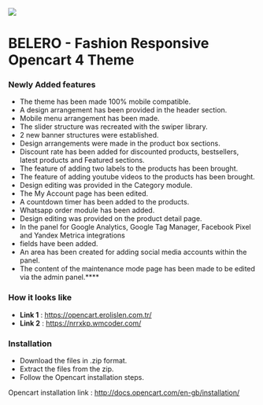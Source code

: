 [![](https://opencart.erolislen.com.tr/image/catalog/github-image-2.png)](https://opencart.erolislen.com.tr)

# BELERO - Fashion Responsive Opencart 4 Theme

### Newly Added features

-  The theme has been made 100% mobile compatible.
- A design arrangement has been provided in the header section.
- Mobile menu arrangement has been made.
- The slider structure was recreated with the swiper library.
- 2 new banner structures were established.
- Design arrangements were made in the product box sections.
- Discount rate has been added for discounted products, bestsellers, latest products and Featured sections.
- The feature of adding two labels to the products has been brought.
- The feature of adding youtube videos to the products has been brought.
- Design editing was provided in the Category module.
- The My Account page has been edited.
- A countdown timer has been added to the products.
- Whatsapp order module has been added.
- Design editing was provided on the product detail page.
- In the panel for Google Analytics, Google Tag Manager, Facebook Pixel and Yandex Metrica integrations
- fields have been added.
- An area has been created for adding social media accounts within the panel.
- The content of the maintenance mode page has been made to be edited via the admin panel.****

### How it looks like

- **Link 1** : https://opencart.erolislen.com.tr/
- **Link 2** : https://nrrxkp.wmcoder.com/

### Installation

- Download the files in .zip format.
- Extract the files from the zip.
- Follow the Opencart installation steps.

Opencart installation link : http://docs.opencart.com/en-gb/installation/
